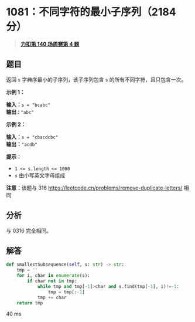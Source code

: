 # 1081：不同字符的最小子序列（2184 分）


> <u>**[力扣第 140 场周赛第 4 题](https://leetcode.cn/problems/smallest-subsequence-of-distinct-characters/)**</u>

## 题目

<p>返回 <code>s</code> 字典序最小的<span data-keyword="subsequence-array">子序列</span>，该子序列包含 <code>s</code> 的所有不同字符，且只包含一次。</p>



<p><strong>示例 1：</strong></p>

<pre>
<strong>输入：</strong><code>s = "bcabc"</code>
<strong>输出<code>：</code></strong><code>"abc"</code>
</pre>

<p><strong>示例 2：</strong></p>

<pre>
<strong>输入：</strong><code>s = "cbacdcbc"</code>
<strong>输出：</strong><code>"acdb"</code></pre>



<p><strong>提示：</strong></p>

<ul>
<li><code>1 &lt;= s.length &lt;= 1000</code></li>
<li><code>s</code> 由小写英文字母组成</li>
</ul>



<p><strong>注意：</strong>该题与 316 <a href="https://leetcode.cn/problems/remove-duplicate-letters/">https://leetcode.cn/problems/remove-duplicate-letters/</a> 相同</p>


## 分析


与 0316 完全相同。


## 解答

```python
def smallestSubsequence(self, s: str) -> str:
	tmp = ''
	for i, char in enumerate(s):
		if char not in tmp:
			while tmp and tmp[-1]>char and s.find(tmp[-1], i)!=-1:
				tmp = tmp[:-1]
			tmp += char
	return tmp
```

40 ms

